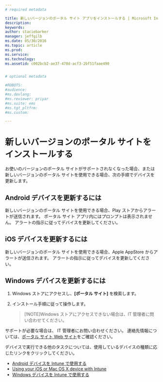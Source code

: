 ```yaml
---
# required metadata

title: 新しいバージョンのポータル サイト アプリをインストールする | Microsoft Intune
description:
keywords:
author: staciebarker
manager: jeffgilb
ms.date: 05/30/2016
ms.topic: article
ms.prod:
ms.service:
ms.technology:
ms.assetid: c002bcb2-ae37-478d-acf3-2bf51faae490


# optional metadata

#ROBOTS:
#audience:
#ms.devlang:
#ms.reviewer: priyar
#ms.suite: ems
#ms.tgt_pltfrm:
#ms.custom:

---
```


# 新しいバージョンのポータル サイトをインストールする

お使いのバージョンのポータル サイトがサポートされなくなった場合、または新しいバージョンのポータル サイトを使用できる場合、次の手順でデバイスを更新します。

## Android デバイスを更新するには

新しいバージョンのポータル サイトを使用できる場合、Play ストアからアラートが送信されます。 ポータル サイト アプリ内にはプロンプトは表示されません。 アラートの指示に従ってデバイスを更新してください。

## iOS デバイスを更新するには

新しいバージョンのポータル サイトを使用できる場合、Apple AppStore からアラートが送信されます。 アラートの指示に従ってデバイスを更新してください。

## Windows デバイスを更新するには

1.  Windows ストアにアクセスし、**[ポータル サイト]** を検索します。

2.  インストール手順に従って操作します。

    > [!NOTE]Windows ストアにアクセスできない場合は、IT 管理者に問い合わせてください。


サポートが必要な場合は、 IT 管理者にお問い合わせください。 連絡先情報については、[ポータル サイト Web サイト](http://portal.manage.microsoft.com)をご確認ください。

デバイスで実行できる他のタスクについては、使用しているデバイスの種類に応じたリンクをクリックしてください。

- [Android デバイスを Intune で使用する](using-your-android-device-with-intune.md)</br>
- [Using your iOS or Mac OS X device with Intune](using-your-ios-or-mac-os-x-device-with-intune.md)</br>
- [Windows デバイスを Intune で使用する](using-your-windows-device-with-intune.md)



<!--HONumber=Jun16_HO2-->


